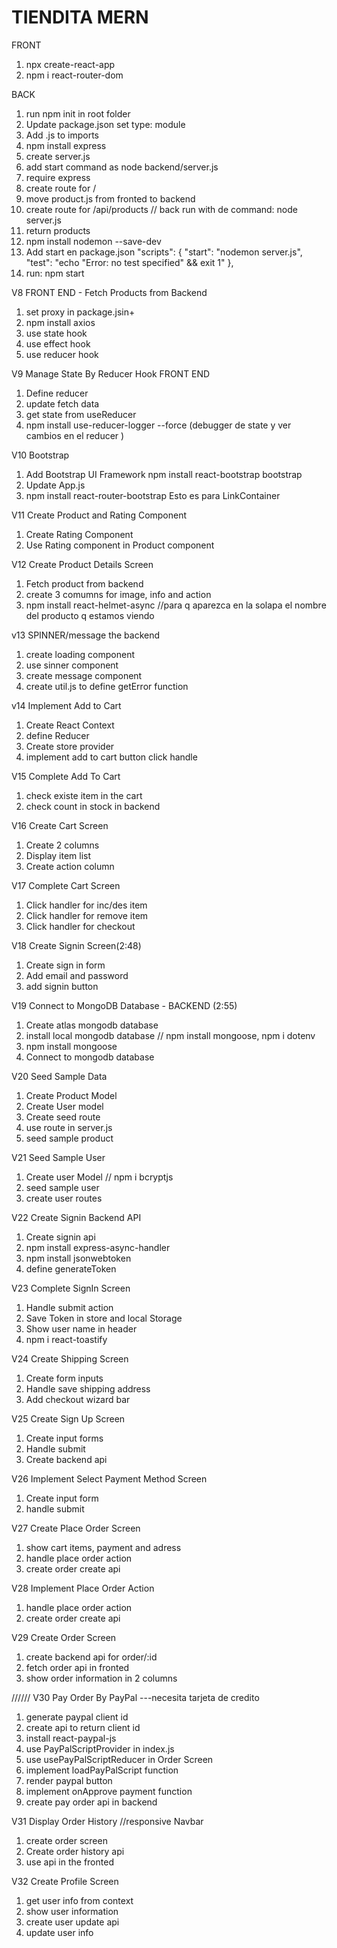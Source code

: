 # TIENDITA MERN

FRONT

1. npx create-react-app
2. npm i react-router-dom

BACK

1. run npm init in root folder
2. Update package.json set type: module
3. Add .js to imports
4. npm install express
5. create server.js
6. add start command as node backend/server.js
7. require express
8. create route for /
9. move product.js from fronted to backend
10. create route for /api/products // back run with de command: node server.js
11. return products
12. npm install nodemon --save-dev
13. Add start en package.json
    "scripts": {
    "start": "nodemon server.js",
    "test": "echo \"Error: no test specified\" && exit 1"
    },
14. run: npm start

V8 FRONT END - Fetch Products from Backend

1. set proxy in package.jsin+
2. npm install axios
3. use state hook
4. use effect hook
5. use reducer hook

V9 Manage State By Reducer Hook FRONT END

1. Define reducer
2. update fetch data
3. get state from useReducer
4. npm install use-reducer-logger --force (debugger de state y ver cambios en el reducer )

V10 Bootstrap

1. Add Bootstrap UI Framework npm install react-bootstrap bootstrap
2. Update App.js
3. npm install react-router-bootstrap Esto es para LinkContainer

V11 Create Product and Rating Component

1. Create Rating Component
2. Use Rating component in Product component

V12 Create Product Details Screen

1. Fetch product from backend
2. create 3 comumns for image, info and action
3. npm install react-helmet-async //para q aparezca en la solapa el nombre del producto q estamos viendo

v13 SPINNER/message the backend

1. create loading component
2. use sinner component
3. create message component
4. create util.js to define getError function

v14 Implement Add to Cart

1. Create React Context
2. define Reducer
3. Create store provider
4. implement add to cart button click handle

V15 Complete Add To Cart

1. check existe item in the cart
2. check count in stock in backend

V16 Create Cart Screen

1. Create 2 columns
2. Display item list
3. Create action column

V17 Complete Cart Screen

1. Click handler for inc/des item
2. Click handler for remove item
3. Click handler for checkout

V18 Create Signin Screen(2:48)

1. Create sign in form
2. Add email and password
3. add signin button

V19 Connect to MongoDB Database - BACKEND (2:55)

1. Create atlas mongodb database
2. install local mongodb database // npm install mongoose, npm i dotenv
3. npm install mongoose
4. Connect to mongodb database

V20 Seed Sample Data

1. Create Product Model
2. Create User model
3. Create seed route
4. use route in server.js
5. seed sample product

V21 Seed Sample User

1. Create user Model // npm i bcryptjs
2. seed sample user
3. create user routes

V22 Create Signin Backend API

1. Create signin api
2. npm install express-async-handler
3. npm install jsonwebtoken
4. define generateToken

V23 Complete SignIn Screen

1. Handle submit action
2. Save Token in store and local Storage
3. Show user name in header
4. npm i react-toastify

V24 Create Shipping Screen

1. Create form inputs
2. Handle save shipping address
3. Add checkout wizard bar

V25 Create Sign Up Screen

1. Create input forms
2. Handle submit
3. Create backend api

V26 Implement Select Payment Method Screen

1. Create input form
2. handle submit

V27 Create Place Order Screen

1. show cart items, payment and adress
2. handle place order action
3. create order create api

V28 Implement Place Order Action

1. handle place order action
2. create order create api

V29 Create Order Screen

1. create backend api for order/:id
2. fetch order api in fronted
3. show order information in 2 columns

////// V30 Pay Order By PayPal ---necesita tarjeta de credito

1. generate paypal client id
2. create api to return client id
3. install react-paypal-js
4. use PayPalScriptProvider in index.js
5. use usePayPalScriptReducer in Order Screen
6. implement loadPayPalScript function
7. render paypal button
8. implement onApprove payment function
9. create pay order api in backend

V31 Display Order History //responsive Navbar

1. create order screen
2. Create order history api
3. use api in the fronted

V32 Create Profile Screen

1. get user info from context
2. show user information
3. create user update api
4. update user info
